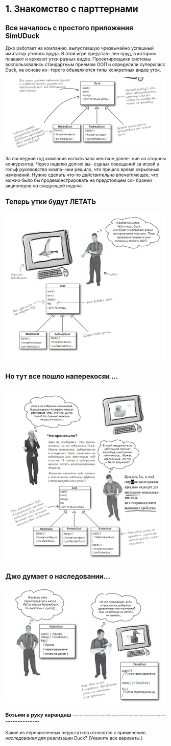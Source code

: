 # 1. Знакомство с парттернами

## Все началось с простого приложения SimUDuck

Джо  работает  на  компанию,  выпустившую  чрезвычайно
успешный имитатор  утиного пруда. В  этой игре представ-
лен пруд, в котором плавают и крякают утки разных видов.
Проектировщики  системы  воспользовались  стандартным
приемом ООП и определили суперкласс Duck, на основе ко-
торого объявляются типы конкретных видов уток.

![Kartinka1](https://github.com/Kezhik-61/Kezhik/blob/master/img/1.PNG?raw=true)

 
За  последний  год  компания  испытывала жесткое  давле-
ние  со  стороны  конкурентов. Через  неделю  долгих  вы-
ездных  совещаний  за игрой в  гольф руководство компа-
нии  решило,  что  пришло  время  серьезных  изменений. 
Нужно  сделать  что-то *действительно*  впечатляющее,  что 
можно было бы продемонстрировать на предстоящем со-
брании акционеров *на следующей неделе*.

## Теперь утки будут ЛЕТАТЬ

![Kartinka2](https://github.com/Kezhik-61/Kezhik/blob/master/img/2.PNG?raw=true)

## Но тут все пошло наперекосяк ...

![Kartinka3](https://github.com/Kezhik-61/Kezhik/blob/master/img/3.PNG?raw=true)

## Джо думает о наследовании...

![Kartinka4](https://github.com/Kezhik-61/Kezhik/blob/master/img/4.PNG?raw=true)
### Возьми в руку карандаш ----------------------------------------------------
   Какие  из  перечисленных  недостатков  относятся  к  применению 
*наследования* для реализации Duck? (Укажите все варианты.)


